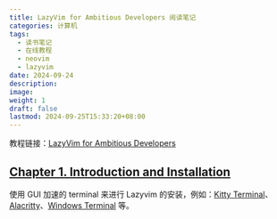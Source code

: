 ```yaml
---
title: LazyVim for Ambitious Developers 阅读笔记
categories: 计算机
tags:
  - 读书笔记
  - 在线教程
  - neovim
  - lazyvim
date: 2024-09-24
description: 
image: 
weight: 1
draft: false
lastmod: 2024-09-25T15:33:20+08:00
---
```

教程链接：[LazyVim for Ambitious Developers](https://lazyvim-ambitious-devs.phillips.codes/)

## [Chapter 1. Introduction and Installation](https://lazyvim-ambitious-devs.phillips.codes/course/chapter-1/#_introduction_and_installation)

使用 GUI 加速的 terminal 来进行 Lazyvim 的安装，例如：[Kitty Terminal](https://sw.kovidgoyal.net/kitty/)、[Alacritty](https://alacritty.org/)、[Windows Terminal](https://github.com/microsoft/terminal?tab=readme-ov-file) 等。

